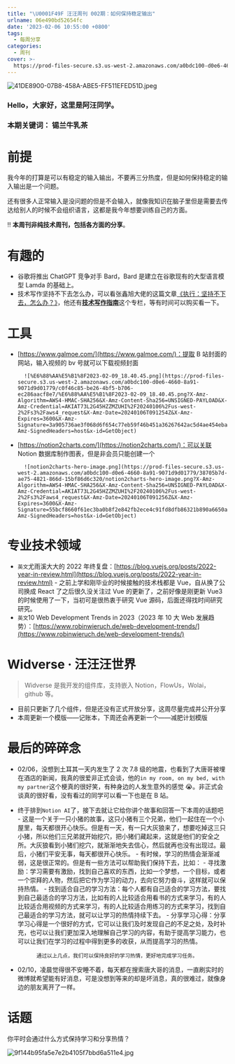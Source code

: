 ```yaml
---
title: "\U0001F49F 汪汪周刊 002期：如何保持稳定输出"
urlname: 06e490bd52654fc
date: '2023-02-06 10:55:00 +0800'
tags:
  - 每周分享
categories:
  - 周刊
cover: >-
  https://prod-files-secure.s3.us-west-2.amazonaws.com/a0bdc100-d0e6-4660-8a91-9071d9d01779/027d25c5-d19d-489a-a912-3504f759624a/%E8%93%9D%E7%B2%89%E8%89%B2%E8%B7%B3%E8%9A%A4%E5%B8%82%E5%9C%BA%E7%9F%A2%E9%87%8F%E6%B4%BB%E5%8A%A8%E5%AE%A3%E4%BC%A0%E4%B8%AD%E6%96%87%E5%BE%AE%E4%BF%A1%E5%85%AC%E4%BC%97%E5%8F%B7%E5%B0%81%E9%9D%A2.png?X-Amz-Algorithm=AWS4-HMAC-SHA256&X-Amz-Content-Sha256=UNSIGNED-PAYLOAD&X-Amz-Credential=AKIAT73L2G45HZZMZUHI%2F20240106%2Fus-west-2%2Fs3%2Faws4_request&X-Amz-Date=20240106T091252Z&X-Amz-Expires=3600&X-Amz-Signature=31751259e219c5dab009554cda2b71a86d077369c1a959c6bfa7eaee9eca45b7&X-Amz-SignedHeaders=host&x-id=GetObject
---
```


![41DE8900-07B8-458A-ABE5-FF511EFED51D.jpeg](https://prod-files-secure.s3.us-west-2.amazonaws.com/a0bdc100-d0e6-4660-8a91-9071d9d01779/0889d968-052a-4039-8def-343395a7beca/41DE8900-07B8-458A-ABE5-FF511EFED51D.jpeg?X-Amz-Algorithm=AWS4-HMAC-SHA256&X-Amz-Content-Sha256=UNSIGNED-PAYLOAD&X-Amz-Credential=AKIAT73L2G45HZZMZUHI%2F20240106%2Fus-west-2%2Fs3%2Faws4_request&X-Amz-Date=20240106T091253Z&X-Amz-Expires=3600&X-Amz-Signature=b585c46f6f18c678e02fa256b56aa85352103a23f4c7a95e81ca43e0155bd9bf&X-Amz-SignedHeaders=host&x-id=GetObject)

### Hello，大家好，这里是阿汪同学。

### 本期关键词： 锡兰牛乳茶

# 前提

我今年的打算是可以有稳定的输入输出，不要再三分热度，但是如何保持稳定的输入输出是一个问题。

还有很多人正常输入是没问题的但是不会输入，就像我知识在脑子里但是需要去传达给别人的时候不会组织语言，这都是我今年想要训练自己的方面。

‼️ **本周刊非纯技术周刊，包括各方面的分享**。

# 有趣的

- 谷歌将推出 ChatGPT 竞争对手 Bard，Bard 是建立在谷歌现有的大型语言模型 Lamda 的基础上。
- 技术写作坚持不下去怎么办，可以看张鑫旭大佬的这篇文章[《执行：坚持不下去，怎么办？》](https://juejin.cn/book/7184663814950879270/section/7184824069563351043)，他还有[**技术写作指南**](https://juejin.cn/book/7184663814950879270)这个专栏，等有时间可以购买看一下。

# 工具

- [https://www.galmoe.com/](https://www.galmoe.com/)：提取 B 站封面的网站，输入视频的 bv 号就可以下载视频封面

      	![%E6%88%AA%E5%B1%8F2023-02-09_18.40.45.png](https://prod-files-secure.s3.us-west-2.amazonaws.com/a0bdc100-d0e6-4660-8a91-9071d9d01779/c0f46c85-be26-4bf5-b706-ec286aacf8e7/%E6%88%AA%E5%B1%8F2023-02-09_18.40.45.png?X-Amz-Algorithm=AWS4-HMAC-SHA256&X-Amz-Content-Sha256=UNSIGNED-PAYLOAD&X-Amz-Credential=AKIAT73L2G45HZZMZUHI%2F20240106%2Fus-west-2%2Fs3%2Faws4_request&X-Amz-Date=20240106T091254Z&X-Amz-Expires=3600&X-Amz-Signature=3a905736ae3f068d6f654c77eb59f46b451a36267642ac5d4ae454eba18cd27e&X-Amz-SignedHeaders=host&x-id=GetObject)

- [https://notion2charts.com/](https://notion2charts.com/)：可以关联 Notion 数据库制作图表，但是非会员只能创建一个

      	![notion2charts-hero-image.png](https://prod-files-secure.s3.us-west-2.amazonaws.com/a0bdc100-d0e6-4660-8a91-9071d9d01779/38705b7d-ae75-4821-866d-15bf86d6c320/notion2charts-hero-image.png?X-Amz-Algorithm=AWS4-HMAC-SHA256&X-Amz-Content-Sha256=UNSIGNED-PAYLOAD&X-Amz-Credential=AKIAT73L2G45HZZMZUHI%2F20240106%2Fus-west-2%2Fs3%2Faws4_request&X-Amz-Date=20240106T091256Z&X-Amz-Expires=3600&X-Amz-Signature=55bcf8660f61ec3ba0b8f2e842fb2ece4c91fd8dfb86321b890a6650afa9bf43&X-Amz-SignedHeaders=host&x-id=GetObject)

# 专业技术领域

- `英文`尤雨溪大大的 2022 年终复盘：[https://blog.vuejs.org/posts/2022-year-in-review.html](https://blog.vuejs.org/posts/2022-year-in-review.html) - 之前上学和刚毕业的时候接触的技术栈都是 Vue，自从换了公司换成 React 了之后很久没关注过 Vue 的更新了，之前好像是刚更新 Vue3 的时候使用了一下，当初可是很热衷于研究 Vue 源码，后面还得找时间研究研究。
- `英文`10 Web Development Trends in 2023（2023 年 10 大 Web 发展趋势）：[https://www.robinwieruch.de/web-development-trends/](https://www.robinwieruch.de/web-development-trends/)

# Widverse · 汪汪汪世界

> Widverse 是我开发的组件库，支持嵌入 Notion，FlowUs，Wolai，github 等。

- 目前只更新了几个组件，但是还没有正式开放分享，这周尽量完成并公开分享
- 本周更新一个模版——记账本，下周还会再更新一个——减肥计划模版

# 最后的碎碎念

- 02/06，没想到土耳其一天内发生了 2 次 7.8 级的地震，也看到了大唐哥被埋在酒店的新闻，我真的很爱非正式会谈，他的`in my room, on my bed, with my partner`这个梗真的很好笑，有种身边的人发生意外的感觉 😭。非正式会谈真的很好看，没有看过的同学可以看一下也是在 B 站。
- 终于排到`Notion AI`了，接下去就让它给你讲个故事和回答一下本周的话题吧 - 这是一个关于一只小猪的故事，这只小猪有三个兄弟，他们一起住在一个小屋里，每天都很开心快乐。但是有一天，有一只大灰狼来了，想要吃掉这三只小猪，所以他们三兄弟就开始挖穴，把小猪们藏起来，这就是他们的安全之所。大灰狼看到小猪们挖穴，就渐渐地失去信心，然后就再也没有出现过。最后，小猪们平安无事，每天都很开心快乐。 - 有时候，学习的热情会渐渐减弱，这是很正常的。但是有一些方法可以帮助我们保持下去，比如： - 寻找激励：学习需要有激励，找到自己喜欢的东西，比如一个梦想，一个目标，或者一个崇拜的人物，然后把它作为学习的动力，去向它努力奋斗，这样就可以保持热情。 - 找到适合自己的学习方法：每个人都有自己适合的学习方法，要找到自己最适合的学习方法，比如有的人比较适合用看书的方式来学习，有的人比较适合用视频的方式来学习，有的人比较适合用练习的方式来学习，找到自己最适合的学习方法，就可以让学习的热情持续下去。 - 分享学习心得：分享学习心得是一个很好的方式，它可以让我们及时发现自己的不足之处，及时补充，也可以让我们更加深入地理解自己学习的内容，有助于提高学习能力，也可以让我们在学习的过程中得到更多的收获，从而提高学习的热情。

      		通过以上几点，我们可以保持良好的学习热情，更好地完成学习任务。

- 02/10，凌晨觉得很不安睡不着，每天都在搜索唐大哥的消息，一直刷实时的微博就希望能有好消息，可是没想到等来的却是坏消息，真的很难过，就像身边的朋友离开了一样。

# 话题

你平时会通过什么方式保持学习和分享热情？

![9f144b95fa5e7e2b4105f7bbd6a511e4.jpg](https://i.hd-r.cn/9f144b95fa5e7e2b4105f7bbd6a511e4.jpg)

